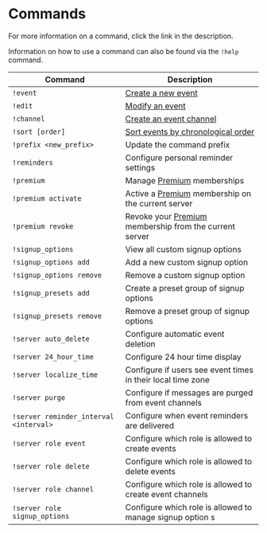 # Commands

For more information on a command, click the link in the description.

Information on how to use a command can also be found via the `!help` command.

| Command                     | Description        |
| --------------------------- | ------------------ |
| `!event`                    | [Create a new event](./creating_events.md) |
| `!edit`                     | [Modify an event](./modifying_events.md) |
| `!channel`                  | [Create an event channel](./event_channels.md#create-an-event-channel) |
| `!sort [order]`             | [Sort events by chronological order](./event_channels.md#sort-an-event-channel) |
| `!prefix <new_prefix>`      | Update the command prefix |
| `!reminders`                | Configure personal reminder settings |
| `!premium`                  | Manage [Premium](https://apollo.fyi/premium) memberships |
| `!premium activate`         | Active a [Premium](https://apollo.fyi/premium) membership on the current server |
| `!premium revoke`           | Revoke your [Premium](https://apollo.fyi/premium)  membership from the current server |
| `!signup_options`           | View all custom signup options |
| `!signup_options add`       | Add a new custom signup option |
| `!signup_options remove`    | Remove a custom signup option |
| `!signup_presets add`       | Create a preset group of signup options |
| `!signup_presets remove`    | Remove a preset group of signup options |
| `!server auto_delete`       | Configure automatic event deletion |
| `!server 24_hour_time`      | Configure 24 hour time display |
| `!server localize_time`     | Configure if users see event times in their local time zone |
| `!server purge`             | Configure if messages are purged from event channels |
| `!server reminder_interval <interval>` | Configure when event reminders are delivered |
| `!server role event`        | Configure which role is allowed to create events |
| `!server role delete`       | Configure which role is allowed to delete events |
| `!server role channel`      | Configure which role is allowed to create event channels |
| `!server role signup_options` | Configure which role is allowed to manage signup option s|
